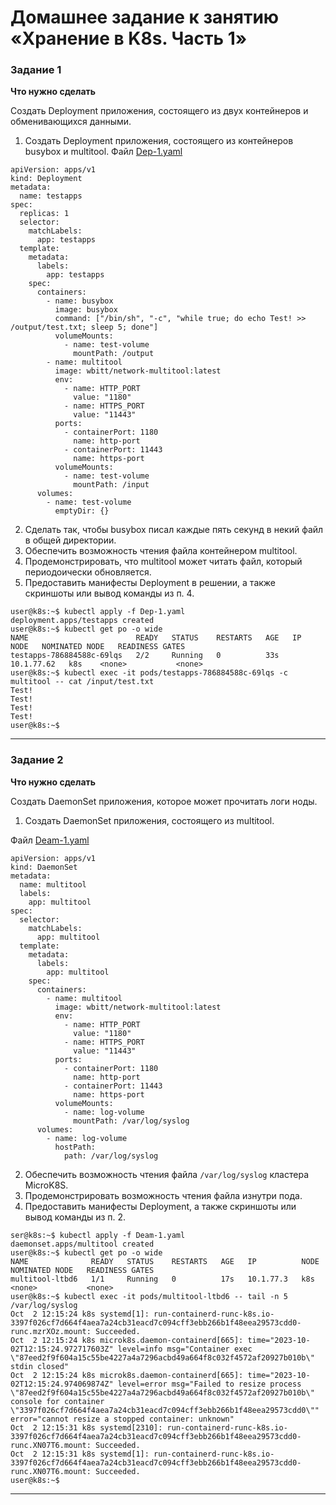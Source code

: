 # Домашнее задание к занятию «Хранение в K8s. Часть 1»



### Задание 1 

**Что нужно сделать**

Создать Deployment приложения, состоящего из двух контейнеров и обменивающихся данными.

1. Создать Deployment приложения, состоящего из контейнеров busybox и multitool.
Файл [Dep-1.yaml](./Dep-1.yaml)
```
apiVersion: apps/v1
kind: Deployment
metadata:
  name: testapps
spec:
  replicas: 1
  selector:
    matchLabels:
      app: testapps
  template:
    metadata:
      labels:
        app: testapps
    spec:
      containers:
        - name: busybox
          image: busybox
          command: ["/bin/sh", "-c", "while true; do echo Test! >> /output/test.txt; sleep 5; done"]
          volumeMounts:
            - name: test-volume
              mountPath: /output
        - name: multitool
          image: wbitt/network-multitool:latest
          env:
            - name: HTTP_PORT
              value: "1180"
            - name: HTTPS_PORT
              value: "11443"
          ports:
            - containerPort: 1180
              name: http-port
            - containerPort: 11443
              name: https-port
          volumeMounts:
            - name: test-volume
              mountPath: /input
      volumes:
        - name: test-volume
          emptyDir: {}
```

2. Сделать так, чтобы busybox писал каждые пять секунд в некий файл в общей директории.
3. Обеспечить возможность чтения файла контейнером multitool.
4. Продемонстрировать, что multitool может читать файл, который периодоически обновляется.
5. Предоставить манифесты Deployment в решении, а также скриншоты или вывод команды из п. 4.

```
user@k8s:~$ kubectl apply -f Dep-1.yaml 
deployment.apps/testapps created
user@k8s:~$ kubectl get po -o wide
NAME                        READY   STATUS    RESTARTS   AGE   IP           NODE   NOMINATED NODE   READINESS GATES
testapps-786884588c-69lqs   2/2     Running   0          33s   10.1.77.62   k8s    <none>           <none>
user@k8s:~$ kubectl exec -it pods/testapps-786884588c-69lqs -c multitool -- cat /input/test.txt
Test!
Test!
Test!
Test!
user@k8s:~$

```
------

### Задание 2

**Что нужно сделать**

Создать DaemonSet приложения, которое может прочитать логи ноды.

1. Создать DaemonSet приложения, состоящего из multitool.

Файл [Deam-1.yaml](./Deam-1.yaml)
```
apiVersion: apps/v1
kind: DaemonSet
metadata:
  name: multitool
  labels:
    app: multitool
spec:
  selector:
    matchLabels:
      app: multitool
  template:
    metadata:
      labels:
        app: multitool
    spec:
      containers:
        - name: multitool
          image: wbitt/network-multitool:latest
          env:
            - name: HTTP_PORT
              value: "1180"
            - name: HTTPS_PORT
              value: "11443"
          ports:
            - containerPort: 1180
              name: http-port
            - containerPort: 11443
              name: https-port
          volumeMounts:
            - name: log-volume
              mountPath: /var/log/syslog
      volumes:
        - name: log-volume
          hostPath:
            path: /var/log/syslog
```
2. Обеспечить возможность чтения файла `/var/log/syslog` кластера MicroK8S.
3. Продемонстрировать возможность чтения файла изнутри пода.
4. Предоставить манифесты Deployment, а также скриншоты или вывод команды из п. 2.
```
ser@k8s:~$ kubectl apply -f Deam-1.yaml 
daemonset.apps/multitool created
user@k8s:~$ kubectl get po -o wide
NAME              READY   STATUS    RESTARTS   AGE   IP          NODE   NOMINATED NODE   READINESS GATES
multitool-ltbd6   1/1     Running   0          17s   10.1.77.3   k8s    <none>           <none>
user@k8s:~$ kubectl exec -it pods/multitool-ltbd6 -- tail -n 5 /var/log/syslog
Oct  2 12:15:24 k8s systemd[1]: run-containerd-runc-k8s.io-3397f026cf7d664f4aea7a24cb31eacd7c094cff3ebb266b1f48eea29573cdd0-runc.mzrXOz.mount: Succeeded.
Oct  2 12:15:24 k8s microk8s.daemon-containerd[665]: time="2023-10-02T12:15:24.972717603Z" level=info msg="Container exec \"87eed2f9f604a15c55be4227a4a7296acbd49a664f8c032f4572af20927b010b\" stdin closed"
Oct  2 12:15:24 k8s microk8s.daemon-containerd[665]: time="2023-10-02T12:15:24.974069874Z" level=error msg="Failed to resize process \"87eed2f9f604a15c55be4227a4a7296acbd49a664f8c032f4572af20927b010b\" console for container \"3397f026cf7d664f4aea7a24cb31eacd7c094cff3ebb266b1f48eea29573cdd0\"" error="cannot resize a stopped container: unknown"
Oct  2 12:15:31 k8s systemd[2310]: run-containerd-runc-k8s.io-3397f026cf7d664f4aea7a24cb31eacd7c094cff3ebb266b1f48eea29573cdd0-runc.XN07T6.mount: Succeeded.
Oct  2 12:15:31 k8s systemd[1]: run-containerd-runc-k8s.io-3397f026cf7d664f4aea7a24cb31eacd7c094cff3ebb266b1f48eea29573cdd0-runc.XN07T6.mount: Succeeded.
user@k8s:~$

```


------


